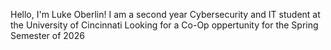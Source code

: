 Hello, I'm Luke Oberlin! 
I am a second year Cybersecurity and IT student at the University of Cincinnati
Looking for a Co-Op oppertunity for the Spring Semester of 2026
